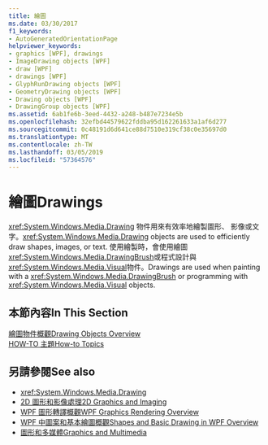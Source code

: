 ```yaml
---
title: 繪圖
ms.date: 03/30/2017
f1_keywords:
- AutoGeneratedOrientationPage
helpviewer_keywords:
- graphics [WPF], drawings
- ImageDrawing objects [WPF]
- draw [WPF]
- drawings [WPF]
- GlyphRunDrawing objects [WPF]
- GeometryDrawing objects [WPF]
- Drawing objects [WPF]
- DrawingGroup objects [WPF]
ms.assetid: 6ab1fe6b-3eed-4432-a248-b487e7234e5b
ms.openlocfilehash: 32efbd44579622fddba95d162261633a1af6d277
ms.sourcegitcommit: 0c48191d6d641ce88d7510e319cf38c0e35697d0
ms.translationtype: MT
ms.contentlocale: zh-TW
ms.lasthandoff: 03/05/2019
ms.locfileid: "57364576"
---
```

# <a name="drawings"></a><span data-ttu-id="1a64d-102">繪圖</span><span class="sxs-lookup"><span data-stu-id="1a64d-102">Drawings</span></span>
<span data-ttu-id="1a64d-103"><xref:System.Windows.Media.Drawing> 物件用來有效率地繪製圖形、 影像或文字。</span><span class="sxs-lookup"><span data-stu-id="1a64d-103"><xref:System.Windows.Media.Drawing> objects are used to efficiently draw shapes, images, or text.</span></span> <span data-ttu-id="1a64d-104">使用繪製時，會使用繪圖<xref:System.Windows.Media.DrawingBrush>或程式設計與<xref:System.Windows.Media.Visual>物件。</span><span class="sxs-lookup"><span data-stu-id="1a64d-104">Drawings are used when painting with a <xref:System.Windows.Media.DrawingBrush> or programming with <xref:System.Windows.Media.Visual> objects.</span></span>  
  
## <a name="in-this-section"></a><span data-ttu-id="1a64d-105">本節內容</span><span class="sxs-lookup"><span data-stu-id="1a64d-105">In This Section</span></span>  
 [<span data-ttu-id="1a64d-106">繪圖物件概觀</span><span class="sxs-lookup"><span data-stu-id="1a64d-106">Drawing Objects Overview</span></span>](drawing-objects-overview.md)  
  [<span data-ttu-id="1a64d-107">HOW-TO 主題</span><span class="sxs-lookup"><span data-stu-id="1a64d-107">How-to Topics</span></span>](drawings-how-to-topics.md)  
  
## <a name="see-also"></a><span data-ttu-id="1a64d-108">另請參閱</span><span class="sxs-lookup"><span data-stu-id="1a64d-108">See also</span></span>
- <xref:System.Windows.Media.Drawing>
- [<span data-ttu-id="1a64d-109">2D 圖形和影像處理</span><span class="sxs-lookup"><span data-stu-id="1a64d-109">2D Graphics and Imaging</span></span>](../advanced/optimizing-performance-2d-graphics-and-imaging.md)
- [<span data-ttu-id="1a64d-110">WPF 圖形轉譯概觀</span><span class="sxs-lookup"><span data-stu-id="1a64d-110">WPF Graphics Rendering Overview</span></span>](wpf-graphics-rendering-overview.md)
- [<span data-ttu-id="1a64d-111">WPF 中圖案和基本繪圖概觀</span><span class="sxs-lookup"><span data-stu-id="1a64d-111">Shapes and Basic Drawing in WPF Overview</span></span>](shapes-and-basic-drawing-in-wpf-overview.md)
- [<span data-ttu-id="1a64d-112">圖形和多媒體</span><span class="sxs-lookup"><span data-stu-id="1a64d-112">Graphics and Multimedia</span></span>](index.md)
